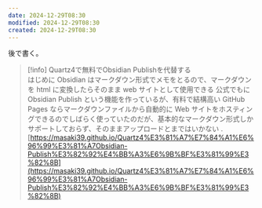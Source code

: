```yaml
---
date: 2024-12-29T08:30
modified: 2024-12-29T08:30
created: 2024-12-29T08:30
---
```

後で書く。

  

> [!info] Quartz4で無料でObsidian Publishを代替する  
> はじめに Obsidian はマークダウン形式でメモをとるので、マークダウンを html に変換したらそのまま web サイトとして使用できる 公式でもに Obsidian Publish という機能を作っているが、有料で結構高い GitHub Pages ならマークダウンファイルから自動的に Web サイトをホスティングできるのでしばらく使っていたのだが、基本的なマークダウン形式しかサポートしておらず、そのままアップロードとまではいかない .  
> [https://masaki39.github.io/Quartz4%E3%81%A7%E7%84%A1%E6%96%99%E3%81%A7Obsidian-Publish%E3%82%92%E4%BB%A3%E6%9B%BF%E3%81%99%E3%82%8B](https://masaki39.github.io/Quartz4%E3%81%A7%E7%84%A1%E6%96%99%E3%81%A7Obsidian-Publish%E3%82%92%E4%BB%A3%E6%9B%BF%E3%81%99%E3%82%8B)